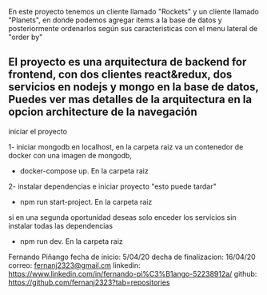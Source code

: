 En este proyecto tenemos un cliente llamado "Rockets" y un cliente llamado "Planets", en donde podemos agregar items a la base de datos y posteriormente ordenarlos según sus caracteristicas con el menu lateral de "order by" 

El proyecto es una arquitectura de backend for frontend, con dos clientes react&redux, dos servicios en nodejs y mongo en la base de datos, 
Puedes ver mas detalles de la arquitectura en la opcion architecture de la navegación
----------------------------------------------------------------------
iniciar el proyecto 

1- iniciar mongodb en localhost,
en la carpeta raiz va un contenedor de docker con una imagen de mongodb, 
- docker-compose up.  En la carpeta raiz

2- instalar dependencias e iniciar proyecto "esto puede tardar" 
- npm run start-project. En la carpeta raiz

si en una segunda oportunidad deseas solo enceder los servicios sin instalar todas las dependencias 
- npm run dev. En la carpeta raiz


Fernando Piñango
fecha de inicio: 5/04/20 
decha de finalizacion: 16/04/20
correo: fernanj2323@gmail.cm 
linkedin: https://www.linkedin.com/in/fernando-pi%C3%B1ango-52238912a/ 
github: https://github.com/fernanj2323?tab=repositories
